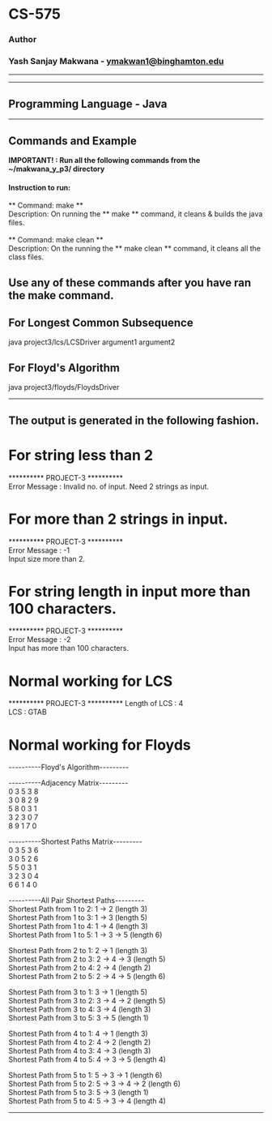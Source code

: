 # CS-575
### Author
### Yash Sanjay Makwana - ymakwan1@binghamton.edu
-----------------------------------------------------------------------
-----------------------------------------------------------------------
## Programming Language - Java
-----------------------------------------------------------------------
## Commands and Example 

 **IMPORTANT! : Run all the following commands from the ~/makwana_y_p3/ directory**

#### Instruction to run:
** Command: make **  
 Description: On running the ** make ** command, it cleans & builds the java files. 
 <br>
 <br>
** Command: make clean ** <br>
 Description: On the running the ** make clean ** command, it cleans all the class files.

 ## Use any of these commands after you have ran the make command.

 ## For Longest Common Subsequence

  java project3/lcs/LCSDriver argument1 argument2
 
 ## For Floyd's Algorithm

  java project3/floyds/FloydsDriver
 
 -----------------------------------------------------------------------
  ## The output is generated in the following fashion.

  # For string less than 2
  ********** PROJECT-3 ********** <br>
  Error Message : Invalid no. of input. Need 2 strings as input. <br>

  # For more than 2 strings in input.
  ********** PROJECT-3 ********** <br>
  Error Message : -1 <br>
  Input size more than 2. <br>

  # For string length in input more than 100 characters.
  ********** PROJECT-3 ********** <br>
  Error Message : -2 <br>
  Input has more than 100 characters. <br>

  # Normal working for LCS
  ********** PROJECT-3 **********
  Length of LCS : 4 <br>
  LCS : GTAB <br>

  # Normal working for Floyds
  ----------Floyd's Algorithm---------

  ----------Adjacency Matrix--------- <br>
  0       3       5       3       8 <br>
  3       0       8       2       9 <br>
  5       8       0       3       1 <br>
  3       2       3       0       7 <br>
  8       9       1       7       0 <br>

  ----------Shortest Paths Matrix--------- <br>
  0       3       5       3       6 <br>
  3       0       5       2       6 <br>
  5       5       0       3       1 <br>
  3       2       3       0       4 <br>
  6       6       1       4       0 <br>

----------All Pair Shortest Paths--------- <br>
Shortest Path from 1 to 2: 1 -> 2 (length 3) <br>
Shortest Path from 1 to 3: 1 -> 3 (length 5) <br>
Shortest Path from 1 to 4: 1 -> 4 (length 3) <br>
Shortest Path from 1 to 5: 1 -> 3 -> 5 (length 6) <br>

Shortest Path from 2 to 1: 2 -> 1 (length 3) <br>
Shortest Path from 2 to 3: 2 -> 4 -> 3 (length 5) <br>
Shortest Path from 2 to 4: 2 -> 4 (length 2) <br>
Shortest Path from 2 to 5: 2 -> 4 -> 5 (length 6) <br>

Shortest Path from 3 to 1: 3 -> 1 (length 5) <br>
Shortest Path from 3 to 2: 3 -> 4 -> 2 (length 5) <br>
Shortest Path from 3 to 4: 3 -> 4 (length 3) <br>
Shortest Path from 3 to 5: 3 -> 5 (length 1) <br>

Shortest Path from 4 to 1: 4 -> 1 (length 3) <br>
Shortest Path from 4 to 2: 4 -> 2 (length 2) <br>
Shortest Path from 4 to 3: 4 -> 3 (length 3) <br>
Shortest Path from 4 to 5: 4 -> 3 -> 5 (length 4) <br>

Shortest Path from 5 to 1: 5 -> 3 -> 1 (length 6) <br>
Shortest Path from 5 to 2: 5 -> 3 -> 4 -> 2 (length 6) <br>
Shortest Path from 5 to 3: 5 -> 3 (length 1) <br>
Shortest Path from 5 to 4: 5 -> 3 -> 4 (length 4) <br>

 -----------------------------------------------------------------------